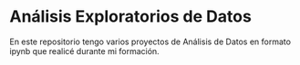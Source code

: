 # Análisis Exploratorios de Datos

En este repositorio tengo varios proyectos de Análisis de Datos en formato ipynb que realicé durante mi formación.


